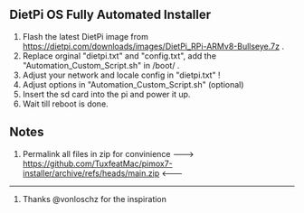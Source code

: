 DietPi OS Fully Automated Installer
---
1. Flash the latest DietPi image from https://dietpi.com/downloads/images/DietPi_RPi-ARMv8-Bullseye.7z .
2. Replace orginal "dietpi.txt" and "config.txt", add the "Automation_Custom_Script.sh" in /boot/ .
3. Adjust your network and locale config in "dietpi.txt" !
4. Adjust options in "Automation_Custom_Script.sh" (optional)
5. Insert the sd card into the pi and power it up.
6. Wait till reboot is done.

Notes
---
1. Permalink all files in zip for convinience ---> https://github.com/TuxfeatMac/pimox7-installer/archive/refs/heads/main.zip <---
---
1. Thanks @vonloschz for the inspiration
